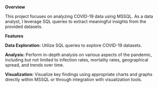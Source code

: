 __Overview__

This project focuses on analyzing COVID-19 data using MSSQL. As a data analyst, I leverage SQL queries to extract meaningful insights from the provided datasets.



__Features__

__Data Exploration:__ Utilize SQL queries to explore COVID-19 datasets.

__Analysis:__ Perform in-depth analysis on various aspects of the pandemic, including but not limited to infection rates, mortality rates, geographical spread, and trends over time.

__Visualization:__ Visualize key findings using appropriate charts and graphs directly within MSSQL or through integration with visualization tools.
